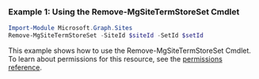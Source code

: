 ### Example 1: Using the Remove-MgSiteTermStoreSet Cmdlet
```powershell
Import-Module Microsoft.Graph.Sites
Remove-MgSiteTermStoreSet -SiteId $siteId -SetId $setId
```
This example shows how to use the Remove-MgSiteTermStoreSet Cmdlet.
To learn about permissions for this resource, see the [permissions reference](/graph/permissions-reference).
